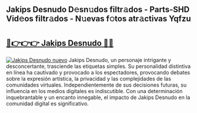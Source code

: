 ## Jakips Desnudo D𝚎sn𝚞dos filtr𝚊dos - Parts-SHD Vid𝚎os filtr𝚊dos - N𝚞evas f𝚘tos atr𝚊ctivas Yqfzu

# <h2><a href="http://mb9h84.tromn.icu/?c=Jakips+Desnudo">🔗👉👉👉 Jakips Desnudo 🔗🔗</a></h2>

[![Jakips Desnudo nuevo](https://i.imgur.com/pEAQMta.gif)](http://mb9h84.tromn.icu/?c=Jakips+Desnudo)
Jakips Desnudo, un personaje intrigante y desconcertante, trasciende las etiquetas simples. Su personalidad distintiva en línea ha cautivado y provocado a los espectadores, provocando debates sobre la expresión artística, la privacidad y las complejidades de las comunidades virtuales. Independientemente de sus decisiones futuras, su influencia en los medios digitales es indiscutible. Con una determinación inquebrantable y un encanto innegable, el impacto de Jakips Desnudo en la comunidad digital es significativo.
